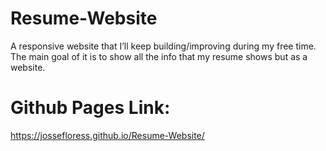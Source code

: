 # Resume-Website
A responsive website that I’ll keep building/improving during my free time. The main goal of it is to show all the info that my resume shows but as a website.

# Github Pages Link:
https://jossefloress.github.io/Resume-Website/

